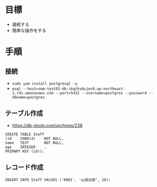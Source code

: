 # 目標
- 接続する
- 簡単な操作をする
# 手順
## 接続
- `sudo yum install postgresql -y`
- `psql --host=smm-test02-db.ckqtks0xjen9.ap-northeast-1.rds.amazonaws.com --port=5432 --username=postgres --password --dbname=postgres`

## テーブル作成
- https://db-study.com/archives/238
```
CREATE TABLE Staff
(id    CHAR(4)    NOT NULL,
name   TEXT       NOT NULL,
age    INTEGER    ,
PRIMARY KEY (id));
```

## レコード作成
```
INSERT INTO Staff VALUES ('0001', '山田太郎', 28);
```

